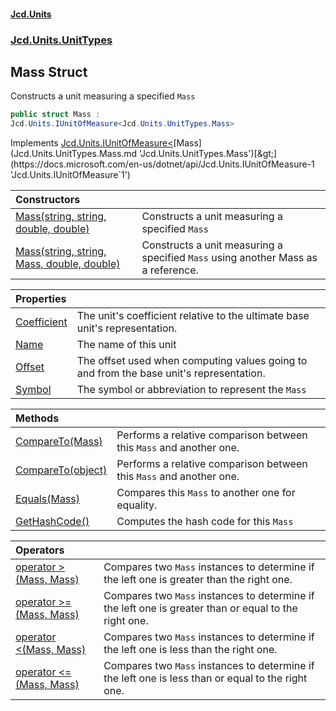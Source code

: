 #### [Jcd.Units](index.md 'index')
### [Jcd.Units.UnitTypes](Jcd.Units.UnitTypes.md 'Jcd.Units.UnitTypes')

## Mass Struct

Constructs a unit measuring a specified `Mass`

```csharp
public struct Mass :
Jcd.Units.IUnitOfMeasure<Jcd.Units.UnitTypes.Mass>
```

Implements [Jcd.Units.IUnitOfMeasure&lt;](https://docs.microsoft.com/en-us/dotnet/api/Jcd.Units.IUnitOfMeasure-1 'Jcd.Units.IUnitOfMeasure`1')[Mass](Jcd.Units.UnitTypes.Mass.md 'Jcd.Units.UnitTypes.Mass')[&gt;](https://docs.microsoft.com/en-us/dotnet/api/Jcd.Units.IUnitOfMeasure-1 'Jcd.Units.IUnitOfMeasure`1')

| Constructors | |
| :--- | :--- |
| [Mass(string, string, double, double)](Jcd.Units.UnitTypes.Mass.Mass(string,string,double,double).md 'Jcd.Units.UnitTypes.Mass.Mass(string, string, double, double)') | Constructs a unit measuring a specified `Mass` |
| [Mass(string, string, Mass, double, double)](Jcd.Units.UnitTypes.Mass.Mass(string,string,Jcd.Units.UnitTypes.Mass,double,double).md 'Jcd.Units.UnitTypes.Mass.Mass(string, string, Jcd.Units.UnitTypes.Mass, double, double)') | Constructs a unit measuring a specified `Mass` using another Mass as a reference. |

| Properties | |
| :--- | :--- |
| [Coefficient](Jcd.Units.UnitTypes.Mass.Coefficient.md 'Jcd.Units.UnitTypes.Mass.Coefficient') | The unit's coefficient relative to the ultimate base unit's representation. |
| [Name](Jcd.Units.UnitTypes.Mass.Name.md 'Jcd.Units.UnitTypes.Mass.Name') | The name of this unit |
| [Offset](Jcd.Units.UnitTypes.Mass.Offset.md 'Jcd.Units.UnitTypes.Mass.Offset') | The offset used when computing values going to and from the base unit's representation. |
| [Symbol](Jcd.Units.UnitTypes.Mass.Symbol.md 'Jcd.Units.UnitTypes.Mass.Symbol') | The symbol or abbreviation to represent the `Mass` |

| Methods | |
| :--- | :--- |
| [CompareTo(Mass)](Jcd.Units.UnitTypes.Mass.CompareTo(Jcd.Units.UnitTypes.Mass).md 'Jcd.Units.UnitTypes.Mass.CompareTo(Jcd.Units.UnitTypes.Mass)') | Performs a relative comparison between this `Mass` and another one. |
| [CompareTo(object)](Jcd.Units.UnitTypes.Mass.CompareTo(object).md 'Jcd.Units.UnitTypes.Mass.CompareTo(object)') | Performs a relative comparison between this `Mass` and another one. |
| [Equals(Mass)](Jcd.Units.UnitTypes.Mass.Equals(Jcd.Units.UnitTypes.Mass).md 'Jcd.Units.UnitTypes.Mass.Equals(Jcd.Units.UnitTypes.Mass)') | Compares this `Mass` to another one for equality. |
| [GetHashCode()](Jcd.Units.UnitTypes.Mass.GetHashCode().md 'Jcd.Units.UnitTypes.Mass.GetHashCode()') | Computes the hash code for this `Mass` |

| Operators | |
| :--- | :--- |
| [operator &gt;(Mass, Mass)](Jcd.Units.UnitTypes.Mass.op_GreaterThan(Jcd.Units.UnitTypes.Mass,Jcd.Units.UnitTypes.Mass).md 'Jcd.Units.UnitTypes.Mass.op_GreaterThan(Jcd.Units.UnitTypes.Mass, Jcd.Units.UnitTypes.Mass)') | Compares two `Mass` instances to determine if the left one is greater than the right one. |
| [operator &gt;=(Mass, Mass)](Jcd.Units.UnitTypes.Mass.op_GreaterThanOrEqual(Jcd.Units.UnitTypes.Mass,Jcd.Units.UnitTypes.Mass).md 'Jcd.Units.UnitTypes.Mass.op_GreaterThanOrEqual(Jcd.Units.UnitTypes.Mass, Jcd.Units.UnitTypes.Mass)') | Compares two `Mass` instances to determine if the left one is greater than or equal to the right one. |
| [operator &lt;(Mass, Mass)](Jcd.Units.UnitTypes.Mass.op_LessThan(Jcd.Units.UnitTypes.Mass,Jcd.Units.UnitTypes.Mass).md 'Jcd.Units.UnitTypes.Mass.op_LessThan(Jcd.Units.UnitTypes.Mass, Jcd.Units.UnitTypes.Mass)') | Compares two `Mass` instances to determine if the left one is less than the right one. |
| [operator &lt;=(Mass, Mass)](Jcd.Units.UnitTypes.Mass.op_LessThanOrEqual(Jcd.Units.UnitTypes.Mass,Jcd.Units.UnitTypes.Mass).md 'Jcd.Units.UnitTypes.Mass.op_LessThanOrEqual(Jcd.Units.UnitTypes.Mass, Jcd.Units.UnitTypes.Mass)') | Compares two `Mass` instances to determine if the left one is less than or equal to the right one. |
